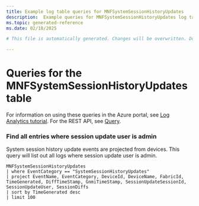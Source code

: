 ```yaml
---
title: Example log table queries for MNFSystemSessionHistoryUpdates
description:  Example queries for MNFSystemSessionHistoryUpdates log table
ms.topic: generated-reference
ms.date: 02/18/2025

# This file is automatically generated. Changes will be overwritten. Do not change this file directly. 

---
```


# Queries for the MNFSystemSessionHistoryUpdates table

For information on using these queries in the Azure portal, see [Log Analytics tutorial](/azure/azure-monitor/logs/log-analytics-tutorial). For the REST API, see [Query](/rest/api/loganalytics/query).


### Find all entries where session update user is admin  


System session history update events are projected from devices. This query will list out all logs where session update user is admin.  

```query
MNFSystemSessionHistoryUpdates
| where EventCategory == "SystemSessionHistoryUpdates"
| project EventName, EventCategory, DeviceId, DeviceName, FabricId, TimeGenerated, DiffTimeStamp, GnmiTimeStamp, SessionUpdateSessionId, SessionUpdateUser, SessionDiffs
| sort by TimeGenerated desc
| limit 100
```

